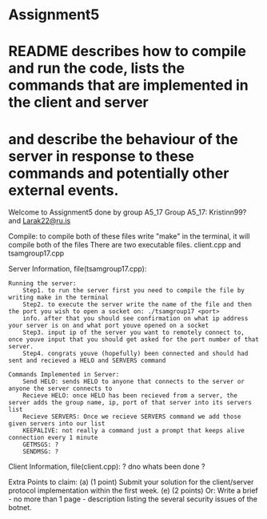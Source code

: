 # Assignment5
# README describes how to compile and run the code, lists the commands that are implemented in the client and server
# and describe the behaviour of the server in response to these commands and potentially other external events.


Welcome to Assignment5 done by group A5_17
    Group A5_17: Kristinn99? and Larak22@ru.is

Compile: to compile both of these files write "make" in the terminal, it will compile both of the files
There are two executable files. client.cpp and tsamgroup17.cpp


Server Information, file(tsamgroup17.cpp):

    Running the server:
        Step1. to run the server first you need to compile the file by writing make in the terminal
        Step2. to execute the server write the name of the file and then the port you wish to open a socket on: ./tsamgroup17 <port> 
        info. after that you should see confirmation on what ip address your server is on and what port youve opened on a socket
        Step3. input ip of the server you want to remotely connect to, once youve input that you should get asked for the port number of that server. 
        Step4. congrats youve (hopefully) been connected and should had sent and recieved a HELO and SERVERS command 

    Commands Implemented in Server:
        Send HELO: sends HELO to anyone that connects to the server or anyone the server connects to
        Recieve HELO: once HELO has been recieved from a server, the server adds the group name, ip, port of that server into its servers list
        Recieve SERVERS: Once we recieve SERVERS command we add those given servers into our list
        KEEPALIVE: not really a command just a prompt that keeps alive connection every 1 minute
        GETMSGS: ?
        SENDMSG: ?


Client Information, file(client.cpp):
    ? dno whats been done ?


Extra Points to claim:
(a) (1 point) Submit your solution for the client/server protocol implementation within the first week.
(e) (2 points) Or: Write a brief - no more than 1 page - description listing the several security issues of the botnet.
